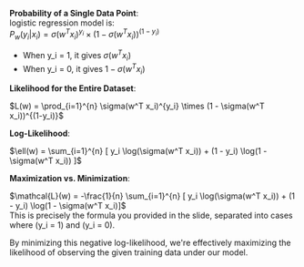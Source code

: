 
**Probability of a Single Data Point**:   
logistic regression model is:   
$P_w(y_i|x_i) = \sigma(w^T x_i)^{y_i} \times (1 - \sigma(w^T x_i))^{(1-y_i)}$

- When y_i = 1, it gives $\sigma(w^T x_i)$
- When y_i = 0, it gives $1 - \sigma(w^T x_i)$

**Likelihood for the Entire Dataset**:

$L(w) = \prod_{i=1}^{n} \sigma(w^T x_i)^{y_i} \times (1 - \sigma(w^T x_i))^{(1-y_i)}$

**Log-Likelihood**:

$\ell(w) = \sum_{i=1}^{n} [ y_i \log(\sigma(w^T x_i)) + (1 - y_i) \log(1 - \sigma(w^T x_i)) ]$

**Maximization vs. Minimization**:

$\mathcal{L}(w) = -\frac{1}{n} \sum_{i=1}^{n} [ y_i \log(\sigma(w^T x_i)) + (1 - y_i) \log(1 - \sigma(w^T x_i)]$   
This is precisely the formula you provided in the slide, separated into cases where \(y_i = 1\) and \(y_i = 0\).

By minimizing this negative log-likelihood, we're effectively maximizing the likelihood of observing the given training data under our model. 